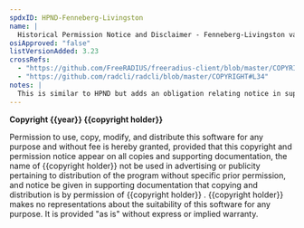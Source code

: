 ```yaml
---
spdxID: HPND-Fenneberg-Livingston
name: |
  Historical Permission Notice and Disclaimer - Fenneberg-Livingston variant
osiApproved: "false"
listVersionAdded: 3.23
crossRefs: 
  - "https://github.com/FreeRADIUS/freeradius-client/blob/master/COPYRIGHT#L32"
  - "https://github.com/radcli/radcli/blob/master/COPYRIGHT#L34"
notes: |
  This is similar to HPND but adds an obligation relating notice in supporting documentation.
---
```


**Copyright {{year}} {{copyright holder}}**

Permission to use, copy, modify, and distribute this software for any purpose and without fee is hereby granted, provided that this copyright and permission notice appear on all copies and supporting documentation, the name of {{copyright holder}} not be used in advertising or publicity pertaining to distribution of the program without specific prior permission, and notice be given in supporting documentation that copying and distribution is by permission of {{copyright holder}} . {{copyright holder}} makes no representations about the suitability of this software for any purpose. It is provided "as is" without express or implied warranty.
